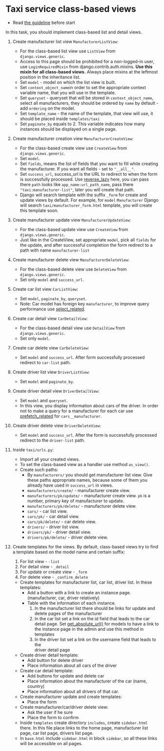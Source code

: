 # Taxi service class-based views

- Read [the guideline](https://github.com/mate-academy/py-task-guideline/blob/main/README.md) before start

In this task, you should implement class-based list and detail views.

1. Create manufacturer list view `ManufacturerListView`:
    - For the class-based list view use `ListView` from 
`django.views.generic`.
    - Access to this page should be prohibited for a non-logged-in user, 
use `LoginRequiredMixin` from django.contrib.auth.mixins. **Use this mixin for
all class-based views.** Always place mixins at the leftmost position in the 
inheritance list.
    - Set `model` - model on which the list view is built.
    - Set `context_object_name`in order to set the appropriate context variable 
name, that you will use in the template.
    - Set `queryset` - queryset that will be stored in `context_object_name`,
select all manufacturers, they should be ordered by `name` by default - add 
`ordering` on the model.
    - Set `template_name` - the name of the template, that view will use, it 
should be placed inside `templates/taxi`
    - Set `paginate_by` equals to 2. This variable indicates how many instances
should be displayed on a single page.

2. Create manufacturer creation view `ManufacturerCreateView`:
    - For the class-based create view use `CreateView` from 
`django.views.generic`.
    - Set `model`.
    - Set `fields`, means the list of fields that you want to fill while creating
the manufacturer. If you want all fields - set to `"__all__"`.
    - Set `success_url`, success_url is the URL to redirect to when the form 
is successfully processed. Use [reverse_lazy](https://docs.djangoproject.com/en/4.0/ref/urlresolvers/#reverse-lazy) 
here, you can pass there `path` looks like `app_name:url_path_name`, pass 
there `"taxi:manufacturer-list"`, later you will create that path.
    - Django will search template with the suffix `_form` for create and update
views by default. 
For example, for `model` `Manufacturer` Django will search 
`taxi/manufacturer_form.html` template, you will create this template soon.

3. Create manufacturer update view `ManufacturerUpdateView`:
    - For the class-based update view use `CreateView` from 
`django.views.generic`.
    - Just like in the CreateView, set appropriate `model`, pick all `fields` 
for the update, and after successful completion the form redirect to a path with 
name `manufacturer-list`

4. Create manufacturer delete view `ManufacturerDeleteView`:
    - For the class-based delete view use `DeleteView` from 
`django.views.generic`.
    - Set only `model` and `success_url`.

5. Create car list view `CarListView`:
    - Set `model`, `paginate_by`, `queryset`.
    - Note: Car model has foreign key `manufacturer`, to improve query 
performance use [select_related](https://docs.djangoproject.com/en/4.0/ref/models/querysets/#select-related).

6. Create car detail view `CarDetailView`:
    - For the class-based detail view use `DetailView` from 
`django.views.generic`.
    - Set only `model`.

7. Create car delete view `CarDeleteView`:
    - Set `model` and `success_url`. After form successfully processed redirect 
to `car-list` path.
    
8. Create driver list view `DriverListView`:
    - Set `model` and `paginate_by`.

9. Create driver detail view `DriverDetailView`:
    - Set `model` and `queryset`.
    - In this view, you display information about cars of the driver. In order 
not to make a query for a manufacturer for each car use 
[prefetch_related](https://docs.djangoproject.com/en/4.0/ref/models/querysets/#prefetch-related) 
for `cars__manufacturer`.

10. Create driver delete view `DriverDeleteView`:
    - Set `model` and `success_url`. After the form is successfully processed redirect 
to the `driver-list` path.

11. Inside `taxi/urls.py`:
    - Import all your created views.
    - To set the class-based view as a handler use method `as_view()`.
    - Create such paths:
      - By `manufacturers/` you should get manufacturer list view. Give these paths 
appropriate names, because some of them you already have used in `success_url` 
in views.
      -  `manufacturers/create/` - manufacturer create view.
      -  `manufacturers/pk/update/` - manufacturer create view.
`pk` is a number, primary key of manufacturer to update.
      -  `manufacturers/pk/delete/` - manufacturer delete view.
      -  `cars/` - car list view.
      -  `cars/pk/` - car detail view.
      -  `cars/pk/delete/` - car delete view.
      -  `drivers/` - driver list view.      
      -  `drivers/pk/` - driver detail view.
      -  `drivers/pk/delete/` - driver delete view.

12. Create templates for the views. By default, class-based views try to find      
a template based on the model name and certain suffix: 
    1. For list view - `-list`
    2. For detail view - `_detail`
    3. For update or create view - `_form`
    4. For delete view - `_confirm_delete`
    - Create templates for manufacturer list, car list, driver list. In these
templates:
        - Add a button with a link to create an instance page. (manufacturer, car, 
driver relatively)
        - Table with the information of each instance.
            1. In the manufacturer list there should be links for update and delete 
        pages of the manufacturer
            2. In the car list set a link on the id field that leads to the car 
        detail page. Set [get_absolute_url()](https://docs.djangoproject.com/en/4.0/ref/models/instances/#get-absolute-url)
        for models to have a link to the instance page in the admin 
        and use this method in templates 
            3. In the driver list set a link on the username field that leads to the  
        driver detail page 
    - Create driver detail template:
        - Add button for delete driver 
        - Place information about all cars of the driver
    - Create car detail template:
        - Add buttons for update and delete car 
        - Place information about the manufacturer of the car (name, country)
        - Place information about all drivers of that car.
    - Create manufacturer update and create templates:
        - Place the form 
    - Create manufacturer/car/driver delete view:
        - Ask the user if he sure
        - Place the form to confirm
    - Inside `templates` create directory `includes`, create `sidebar.html` 
    there. In this file place links to the home page, manufacturer list page,
    car list page, drivers list page.
    - In `base.html` include `sidebar.html` in block `sidebar`, so all these
    links will be accessible on all pages.
    